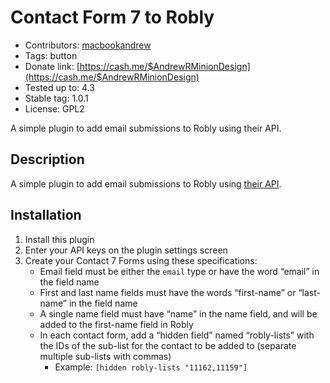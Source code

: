 # Contact Form 7 to Robly #
- Contributors: [macbookandrew](https://profiles.wordpress.org/macbookandrew/)
- Tags: button
- Donate link: [https://cash.me/$AndrewRMinionDesign](https://cash.me/$AndrewRMinionDesign)
- Tested up to: 4.3
- Stable tag: 1.0.1
- License: GPL2

A simple plugin to add email submissions to Robly using their API.

## Description ##
A simple plugin to add email submissions to Robly using [their API](http://support.robly.com/api-overview/).

## Installation ##
1. Install this plugin
1. Enter your API keys on the plugin settings screen
1. Create your Contact 7 Forms using these specifications:
    - Email field must be either the `email` type or have the word “email” in the field name
    - First and last name fields must have the words “first-name” or “last-name” in the field name
    - A single name field must have “name” in the name field, and will be added to the first-name field in Robly
    - In each contact form, add a “hidden field” named “robly-lists” with the IDs of the sub-list for the contact to be added to (separate multiple sub-lists with commas)
        - Example: `[hidden robly-lists "11162,11159"]`
